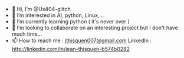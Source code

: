 - 👋 Hi, I’m @Us404-glitch
- 👀 I’m interested in AI, python, Linux,...
- 🌱 I’m currently learning python ( it's never over )
- 💞️ I’m looking to collaborate on an interesting project but I don't have much time...
- 📫 How to reach me : jthisquen007@gmail.com
LinkedIn :
http://linkedin.com/in/jean-thisquen-b574b0282

<!---
Us404-glitch/Us404-glitch is a ✨ special ✨ repository because its `README.md` (this file) appears on your GitHub profile.
You can click the Preview link to take a look at your changes.
--->
